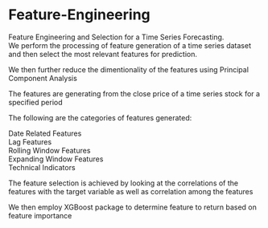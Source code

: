 # Feature-Engineering
Feature Engineering and Selection for a Time Series Forecasting. <br/>
We perform the processing of feature generation of a time series dataset and then select the most relevant features for prediction.

We then further reduce the dimentionality of the features using Principal Component Analysis

The features are generating from the close price of a time series stock for a specified period

The following are the categories of features generated:

  Date Related Features<br/>
  Lag Features<br/>
  Rolling Window Features<br/>
  Expanding Window Features<br/>
  Technical Indicators
  
The feature selection is achieved by looking at the correlations of the features with the target variable as well as correlation among the features

We then employ XGBoost package to determine feature to return based on feature importance 

